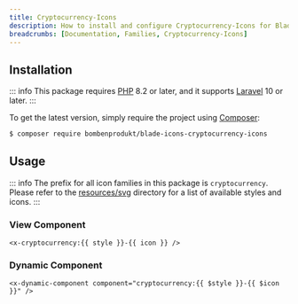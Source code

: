 ```yaml
---
title: Cryptocurrency-Icons
description: How to install and configure Cryptocurrency-Icons for Blade Icons.
breadcrumbs: [Documentation, Families, Cryptocurrency-Icons]
---
```


## Installation

::: info
This package requires [PHP](https://www.php.net/) 8.2 or later, and it supports [Laravel](https://laravel.com/) 10 or later.
:::

To get the latest version, simply require the project using [Composer](https://getcomposer.org/):

```bash
$ composer require bombenprodukt/blade-icons-cryptocurrency-icons
```

## Usage

::: info
The prefix for all icon families in this package is `cryptocurrency`. Please refer to the [resources/svg](https://github.com/BombenProdukt/blade-icons-cryptocurrency-icons/tree/main/resources/svg) directory for a list of available styles and icons.
:::

### View Component

```blade
<x-cryptocurrency:{{ style }}-{{ icon }} />
```

### Dynamic Component

```blade
<x-dynamic-component component="cryptocurrency:{{ $style }}-{{ $icon }}" />
```
